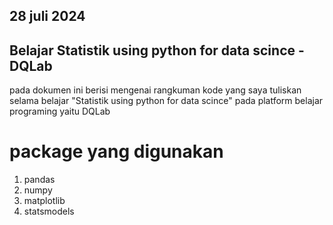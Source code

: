 ## 28 juli 2024

## Belajar Statistik using python for data scince - DQLab

pada dokumen ini berisi mengenai rangkuman kode yang saya tuliskan selama belajar "Statistik using python for data scince" pada platform belajar programing yaitu DQLab

# package yang digunakan

1. pandas
2. numpy
3. matplotlib
4. statsmodels
